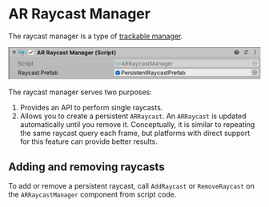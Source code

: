 # AR Raycast Manager

The raycast manager is a type of [trackable manager](trackable-managers.md).

![AR Raycast Manager](images/ar-raycast-manager.png "AR tracked image manager")

The raycast manager serves two purposes:
1. Provides an API to perform single raycasts.
1. Allows you to create a persistent `ARRaycast`. An `ARRaycast` is updated automatically until you remove it. Conceptually, it is similar to repeating the same raycast query each frame, but platforms with direct support for this feature can provide better results.

## Adding and removing raycasts

To add or remove a persistent raycast, call `AddRaycast` or `RemoveRaycast` on the `ARRaycastManager` component from script code.
